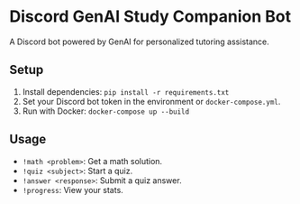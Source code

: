 # Discord GenAI Study Companion Bot

A Discord bot powered by GenAI for personalized tutoring assistance.

## Setup

1. Install dependencies: `pip install -r requirements.txt`
2. Set your Discord bot token in the environment or `docker-compose.yml`.
3. Run with Docker: `docker-compose up --build`

## Usage

- `!math <problem>`: Get a math solution.
- `!quiz <subject>`: Start a quiz.
- `!answer <response>`: Submit a quiz answer.
- `!progress`: View your stats.

